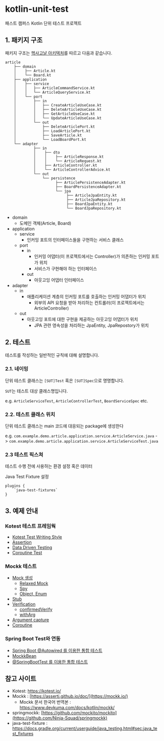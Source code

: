 # kotlin-unit-test
패스트 캠퍼스 Kotlin 단위 테스트 프로젝트


## 1. 패키지 구조

패키지 구조는 [헥사고날 아키텍처][hexagonal-architecture]를 따르고 다음과 같습니다.
 
```text
article
    ├── domain
    │    ├── Article.kt 
    │    └── Board.kt   
    ├── application
    │    ├── service
    │    │   ├── ArticleCommandService.kt
    │    │   └── ArticleQueryService.kt
    │    └── port
    │        ├── in
    │        │   ├── CreateArticleUseCase.kt
    │        │   ├── DeleteArticleUseCase.kt
    │        │   ├── GetArticleUseCase.kt
    │        │   └── UpdateArticleUseCase.kt
    │        └── out
    │            ├── DeleteArticlePort.kt
    │            ├── LoadArticlePort.kt
    │            ├── SaveArticle.kt
    │            └── LoadBoardPort.kt
    └── adapter
             ├── in
             │    ├── dto
             │    │    ├── ArticleResponse.kt
             │    │    └── ArticleRequest.kt
             │    ├── ArticleController.kt
             │    └── ArticleControllerAdvice.kt
             └── out
                 └── persistence
                       ├── ArticlePersistenceAdapter.kt
                       ├── BoardPersistenceAdapter.kt
                       └── jpa
                            ├── ArticleJpaEntity.kt
                            ├── ArticleJpaRepository.kt
                            ├── BoardJpaEntity.kt
                            └── BoardJpaRepository.kt

```

- domain
   - 도메인 객체(Article, Board)
- application
   - service
      - 인커밍 포트의 인터페이스들을 구현하는 서비스 클래스
    - port
      - in
         - 인커밍 어댑터(이 프로젝트에서는 Controller)가 의존하는 인커밍 포트가 위치
         - 서비스가 구현해야 하는 인터페이스 
      - out
         - 아웃고잉 어댑터 인터페이스
- adapter
   - in
      - 애플리케이션 계층의 인커밍 포트를 호출하는 인커밍 어댑터가 위치
         - 외부의 API 요청을 받아 처리하는 컨트롤러(이 프로젝트에서는 ArticleController)
   - out
      - 아웃고잉 포트에 대한 구현을 제공하는 아웃고잉 어댑터가 위치
         - JPA 관련 영속성을 처리하는 JpaEntity, JpaRepostory가 위치
       
## 2. 테스트

테스트를 작성하는 일반적인 규칙에 대해 설명합니다.

### 2.1. 네이밍

단위 테스트 클래스는 `[SUT]Test` 혹은 `[SUT]Spec`으로 명명합니다.

`SUT`는 테스트 대상 클래스명입니다.

e.g. `ArticleServiceTest`, `ArticleControllerTest`, `BoardServiceSpec` etc.

### 2.2. 테스트 클래스 위치

단위 테스트 클래스는 main 코드에 대응되는 package에 생성한다

e.g. `com.example.demo.article.application.service.ArticleService.java` -> `com.example.demo.article.application.service.ArticleServiceTest.java`

### 2.3 테스트 픽스쳐

테스트 수행 전에 사용하는 환경 설정 혹은 데이터

Java Test Fixture 설정
```
plugins {
    `java-test-fixtures`
}
```

## 3. 예제 안내
### Kotest 테스트 프레임웍
- [Kotest Test Writing Style](https://github.com/kielhong/kotlin-unit-test/tree/main/src/test/kotlin/com/example/demo/kotest/style)
- [Assertion](https://github.com/kielhong/kotlin-unit-test/tree/main/src/test/kotlin/com/example/demo/kotest/assertion)
- [Data Driven Testing](https://github.com/kielhong/kotlin-unit-test/tree/main/src/test/kotlin/com/example/demo/kotest/datadrivien)
- [Coroutine Test](https://github.com/kielhong/kotlin-unit-test/blob/main/src/test/kotlin/com/example/demo/kotest/coroutine/TestDispatcherTest.kt)

### Mockk 테스트
- [Mock 생성](https://github.com/kielhong/kotlin-unit-test/tree/main/src/test/kotlin/com/example/demo/mockk/mock)
  - [Relaxed Mock](https://github.com/kielhong/kotlin-unit-test/blob/main/src/test/kotlin/com/example/demo/mockk/mock/RelaxedMock.kt)
  - [Spy](https://github.com/kielhong/kotlin-unit-test/blob/main/src/test/kotlin/com/example/demo/mockk/mock/Spyk.kt)
  - [Object, Enum](https://github.com/kielhong/kotlin-unit-test/blob/main/src/test/kotlin/com/example/demo/mockk/mock/ObjectEnumMock.kt)
- [Stub](https://github.com/kielhong/kotlin-unit-test/blob/main/src/test/kotlin/com/example/demo/mockk/stub/StubTest.kt)
- [Verification](https://github.com/kielhong/kotlin-unit-test/tree/main/src/test/kotlin/com/example/demo/mockk/verify)
  - [confirmedVerify](https://github.com/kielhong/kotlin-unit-test/blob/main/src/test/kotlin/com/example/demo/mockk/verify/ConfirmedVerifyTest.kt)
  - [withArg](https://github.com/kielhong/kotlin-unit-test/blob/main/src/test/kotlin/com/example/demo/mockk/verify/VerifyWithArgTest.kt)
- [Argument capture](https://github.com/kielhong/kotlin-unit-test/blob/main/src/test/kotlin/com/example/demo/mockk/capture/CaptureTest.kt)
- [Coroutine](https://github.com/kielhong/kotlin-unit-test/blob/main/src/test/kotlin/com/example/demo/mockk/coroutine/CoroutineTest.kt)

### Spring Boot Test와 연동
- [Spring Boot @Autowired 를 이용한 통합 테스트](https://github.com/kielhong/kotlin-unit-test/blob/main/src/test/kotlin/com/example/demo/spring/SimpleServiceIntTest.kt)
- [MockkBean](https://github.com/kielhong/kotlin-unit-test/blob/main/src/test/kotlin/com/example/demo/spring/SimpleApiMockkBeanTest.kt)
- [@SpringBootTest 를 이용한 통합 테스트](https://github.com/kielhong/kotlin-unit-test/blob/main/src/test/kotlin/com/example/demo/spring/SimpleApiIntTest.kt)

## 참고 사이트
- Kotest: https://kotest.io/
- Mockk : [https://assertj.github.io/doc/](https://mockk.io/)
  - Mockk 문서 한국어 번역본 : https://www.devkuma.com/docs/kotlin/mockk/
- springmockk: [https://github.com/mockito/mockito](https://github.com/Ninja-Squad/springmockk)
- java-test-fixture : https://docs.gradle.org/current/userguide/java_testing.html#sec:java_test_fixtures

[hexagonal-architecture]: https://alistair.cockburn.us/hexagonal-architecture/
